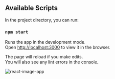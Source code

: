 ## Available Scripts

In the project directory, you can run:

### `npm start`

Runs the app in the development mode.\
Open [http://localhost:3000](http://localhost:3000) to view it in the browser.

The page will reload if you make edits.\
You will also see any lint errors in the console.

![react-image-app](https://user-images.githubusercontent.com/55493081/128947835-3ade7239-65af-434b-9cc2-93c9beb55735.png)
